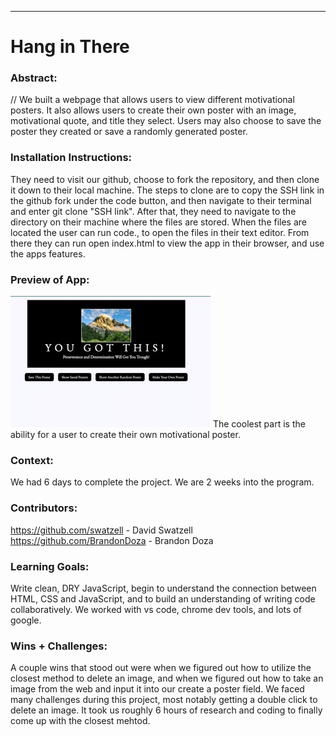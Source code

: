 _____________________________________________________  

# Hang in There  

### Abstract:
[//]: <> (Briefly describe what you built and its features. What problem is the app solving? How does this application solve that problem?)
// We built a webpage that allows users to view different motivational posters. It also allows users to create their own poster with an image, motivational quote, and title they select. Users may also choose to save the poster they created or save a randomly generated poster. 

### Installation Instructions:
[//]: <> (What steps does a person have to take to get your app cloned down and running?)
They need to visit our github, choose to fork the repository, and then clone it down to their local machine. The steps to clone are to copy the SSH link in the github fork under the code button, and then navigate to their terminal and enter git clone "SSH link". After that, they need to navigate to the directory on their machine where the files are stored. When the files are located the user can run code., to open the files in their text editor. From there they can run open index.html to view the app in their browser, and use the apps features. 

### Preview of App:
[//]: <> (Provide ONE gif or screenshot of your application - choose the "coolest" piece of functionality to show off.)
![Alt text](<Screenshot 2023-12-10 at 12.00.05 PM Small.jpeg>)
The coolest part is the ability for a user to create their own motivational poster.
### Context:
[//]: <> (Give some context for the project here. How long did you have to work on it? How far into the Turing program are you?)
We had 6 days to complete the project. We are 2 weeks into the program.
### Contributors:
[//]: <> (Who worked on this application? Link to their GitHubs.)
https://github.com/swatzell - David Swatzell
https://github.com/BrandonDoza - Brandon Doza

### Learning Goals:
[//]: <> (What were the learning goals of this project? What tech did you work with?)
Write clean, DRY JavaScript, begin to understand the connection between HTML, CSS and JavaScript, and to build an understanding of writing code collaboratively. We worked with vs code, chrome dev tools, and lots of google.
### Wins + Challenges:
[//]: <> (What are 2-3 wins you have from this project? What were some challenges you faced - and how did you get over them?)
A couple wins that stood out were when we figured out how to utilize the closest method to delete an image, and when we figured out how to take an image from the web and input it into our create a poster field. 
We faced many challenges during this project, most notably getting a double click to delete an image. It took us roughly 6 hours of research and coding to finally come up with the closest mehtod. 
